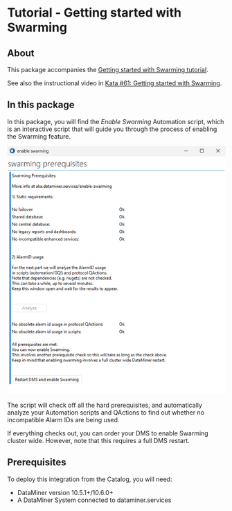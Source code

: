 # Tutorial - Getting started with Swarming

## About

This package accompanies the [Getting started with Swarming tutorial](https://aka.dataminer.services/GettingStartedWithSwarmingTutorial).

See also the instructional video in [Kata #61: Getting started with Swarming](https://community.dataminer.services/courses/kata-61/).

## In this package

In this package, you will find the *Enable Swarming* Automation script, which is an interactive script that will guide you through the process of enabling the Swarming feature.

![Script](./Images/Swarming_Tutorial_Enable_No_Problems.png)

The script will check off all the hard prerequisites, and automatically analyze your Automation scripts and QActions to find out whether no incompatible Alarm IDs are being used.

If everything checks out, you can order your DMS to enable Swarming cluster wide. However, note that this requires a full DMS restart.

## Prerequisites

To deploy this integration from the Catalog, you will need:

- DataMiner version 10.5.1+/10.6.0+
- A DataMiner System connected to dataminer.services

